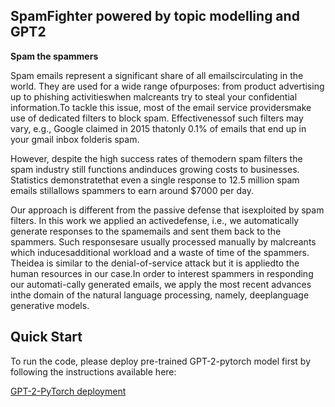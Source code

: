 ## **SpamFighter powered by topic modelling and GPT2**

**Spam the spammers**


Spam  emails  represent  a  significant  share  of  all  emailscirculating  in  the  world.  They  are  used  for  a  wide  range  ofpurposes:  from  product  advertising  up  to  phishing  activitieswhen malcreants try to steal your confidential information.To  tackle  this  issue,  most  of  the  email  service  providersmake  use  of  dedicated  filters  to  block  spam.  Effectivenessof  such  filters  may  vary,  e.g.,  Google  claimed  in  2015  thatonly  0.1%  of  emails  that  end  up  in  your  gmail  inbox  folderis  spam. 

However,  despite  the  high  success  rates  of  themodern  spam  filters  the  spam  industry  still  functions  andinduces  growing  costs  to  businesses.  Statistics  demonstratethat  even  a  single  response  to  12.5  million  spam  emails  stillallows spammers to earn around $7000 per day.

Our  approach  is  different  from  the  passive  defense  that  isexploited  by  spam  filters.  In  this  work  we  applied  an  activedefense, i.e., we automatically generate responses to the spamemails  and  sent  them  back  to  the  spammers.  Such  responsesare usually processed manually by malcreants which inducesadditional workload and a waste of time of the spammers. Theidea is similar to the denial-of-service attack but it is appliedto the human resources in our case.In  order  to  interest  spammers  in  responding  our  automati-cally generated emails, we apply the most recent advances inthe domain of the natural language processing, namely, deeplanguage generative models.

## Quick Start

To run the code, please deploy pre-trained GPT-2-pytorch model first by following the instructions available here:

[GPT-2-PyTorch deployment](https://github.com/graykode/gpt-2-Pytorch/blob/master/README.md)